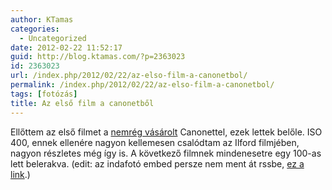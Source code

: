 ```yaml
---
author: KTamas
categories:
  - Uncategorized
date: 2012-02-22 11:52:17
guid: http://blog.ktamas.com/?p=2363023
id: 2363023
url: /index.php/2012/02/22/az-elso-film-a-canonetbol/
permalink: /index.php/2012/02/22/az-elso-film-a-canonetbol/
tags: [fotózás]
title: Az első film a canonetből
---
```


Ellőttem az első filmet a [nemrég vásárolt](http://blog.ktamas.com/index.php/2012/01/23/canonet-ql19/) Canonettel, ezek lettek belőle. ISO 400, ennek ellenére nagyon kellemesen csalódtam az Ilford filmjében, nagyon részletes még így is. A következő filmnek mindenesetre egy 100-as lett belerakva. (edit: az indafotó embed persze nem ment át rssbe, [ez a link](http://indafoto.hu/ktamasenty/canonet_ql19_roll_1).)
